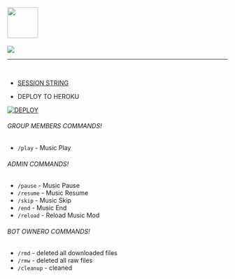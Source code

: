 
## <img src="https://graph.org/file/6f5385233d4424c6ef08e.jpg" width="70px"> 

<p>
    <a href="https://t.me/lover_jerry" target="blank"><img src="https://img.shields.io/badge/@lover_jerry?style=flat&logo=telegram" /></a>

___

 </br>


- [SESSION STRING](https://replit.com/@doozylab-lk/Session-String-Generator-SL?v=1)

 
- DEPLOY TO HEROKU

[![DEPLOY](https://www.herokucdn.com/deploy/button.svg)](https://heroku.com/deploy?template=https://github.com/Samdaveloper/DOOZY-MUSIC)



<h6> GROUP MEMBERS COMMANDS! </h6>

-  `/play`  - Music Play


<h6> ADMIN COMMANDS! </h6>

-  `/pause`  - Music Pause
-  `/resume` - Music Resume
-  `/skip`  - Music Skip
-  `/end`  - Music End
-  `/reload`  - Reload Music Mod

<h6> BOT OWNERO COMMANDS! </h6>

-  `/rmd`  - deleted all downloaded files
-  `/rmw`  - deleted all raw files
-  `/cleanup`  - cleaned
